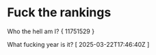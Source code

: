 # Fuck the rankings

Who the hell am I?
{ 11751529 }

What fucking year is it?
[ 2025-03-22T17:46:40Z ]
